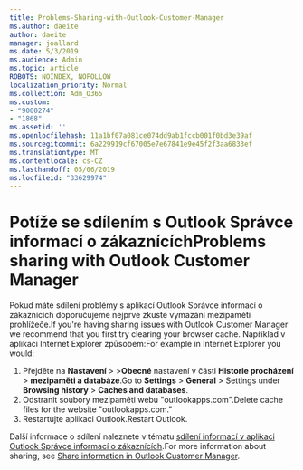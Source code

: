```yaml
---
title: Problems-Sharing-with-Outlook-Customer-Manager
ms.author: daeite
author: daeite
manager: joallard
ms.date: 5/3/2019
ms.audience: Admin
ms.topic: article
ROBOTS: NOINDEX, NOFOLLOW
localization_priority: Normal
ms.collection: Adm_O365
ms.custom:
- "9000274"
- "1868"
ms.assetid: ''
ms.openlocfilehash: 11a1bf07a081ce074dd9ab1fccb001f0bd3e39af
ms.sourcegitcommit: 6a229919cf67005e7e67841e9e45f2f3aa6833ef
ms.translationtype: MT
ms.contentlocale: cs-CZ
ms.lasthandoff: 05/06/2019
ms.locfileid: "33629974"
---
```

# <a name="problems-sharing-with-outlook-customer-manager"></a><span data-ttu-id="dee73-102">Potíže se sdílením s Outlook Správce informací o zákaznících</span><span class="sxs-lookup"><span data-stu-id="dee73-102">Problems sharing with Outlook Customer Manager</span></span> 

<span data-ttu-id="dee73-103">Pokud máte sdílení problémy s aplikací Outlook Správce informací o zákaznících doporučujeme nejprve zkuste vymazání mezipaměti prohlížeče.</span><span class="sxs-lookup"><span data-stu-id="dee73-103">If you're having sharing issues with Outlook Customer Manager we recommend that you first try clearing your browser cache.</span></span> <span data-ttu-id="dee73-104">Například v aplikaci Internet Explorer způsobem:</span><span class="sxs-lookup"><span data-stu-id="dee73-104">For example in Internet Explorer you would:</span></span>
1. <span data-ttu-id="dee73-105">Přejděte na **Nastavení** > >**Obecné** nastavení v části **Historie procházení** > **mezipaměti a databáze**.</span><span class="sxs-lookup"><span data-stu-id="dee73-105">Go to **Settings** > **General** > Settings under **Browsing history** > **Caches and databases**.</span></span>
2. <span data-ttu-id="dee73-106">Odstranit soubory mezipaměti webu "outlookapps.com".</span><span class="sxs-lookup"><span data-stu-id="dee73-106">Delete cache files for the website "outlookapps.com."</span></span>
3. <span data-ttu-id="dee73-107">Restartujte aplikaci Outlook.</span><span class="sxs-lookup"><span data-stu-id="dee73-107">Restart Outlook.</span></span>

<span data-ttu-id="dee73-108">Další informace o sdílení naleznete v tématu [sdílení informací v aplikaci Outlook Správce informací o zákaznících](https://support.office.com/article/4f26cc69-67da-4cd5-b344-02d1a4799310%20).</span><span class="sxs-lookup"><span data-stu-id="dee73-108">For more information about sharing, see [Share information in Outlook Customer Manager](https://support.office.com/article/4f26cc69-67da-4cd5-b344-02d1a4799310%20).</span></span> 